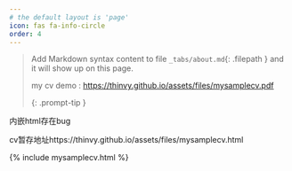 ```yaml
---
# the default layout is 'page'
icon: fas fa-info-circle
order: 4
---
```


> Add Markdown syntax content to file `_tabs/about.md`{: .filepath } and it will show up on this page.
>
> my cv demo : https://thinvy.github.io/assets/files/mysamplecv.pdf
>
> {: .prompt-tip }



内嵌html存在bug

cv暂存地址https://thinvy.github.io/assets/files/mysamplecv.html

{% include mysamplecv.html %}

